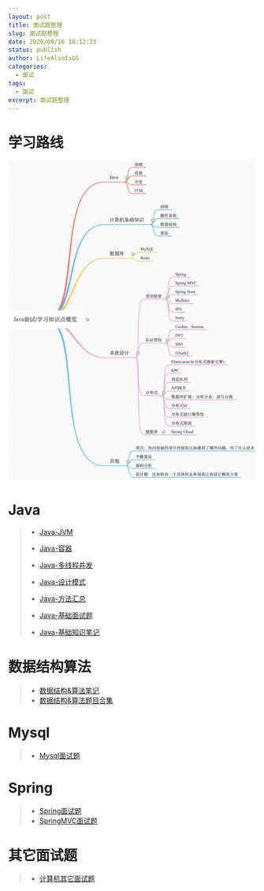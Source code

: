 ```yaml
---
layout: post
title: 面试题整理
slug: 面试题整理
date: 2020/09/16 18:12:23
status: publish
author: LifeAlsoIsGG
categories: 
  - 面试
tags: 
  - 面试
excerpt: 面试题整理
---
```






# 学习路线

![](images/Java学习路线图.png)





# Java



> - [Java-JVM](https://wiki.lifeisgg.online/archives/Java-JVM/)
>
> - [Java-容器](https://wiki.lifeisgg.online/archives/Java-容器)
> - [Java-多线程并发](https://wiki.lifeisgg.online/archives/Java-多线程并发/)
> - [Java-设计模式](https://wiki.lifeisgg.online/archives/Java-设计模式/)
> - [Java-方法汇总](https://wiki.lifeisgg.online/archives/Java-方法汇总/)
> - [Java-基础面试题](https://wiki.lifeisgg.online/archives/Java-基础面试题/)
> - [Java-基础知识笔记](https://wiki.lifeisgg.online/archives/Java-基础知识笔记/)







# 数据结构算法



> - [数据结构&算法笔记](https://wiki.lifeisgg.online/archives/数据结构&算法笔记/)
> - [数据结构&算法题目合集](https://wiki.lifeisgg.online/archives/数据结构&算法题目合集/)







# Mysql



> - [Mysql面试题](https://wiki.lifeisgg.online/archives/Mysql面试题/)







# Spring



> - [Spring面试题](https://wiki.lifeisgg.online/archives/Spring面试题/)
> - [SpringMVC面试题](https://wiki.lifeisgg.online/archives/SpringMVC面试题/)







# 其它面试题



> - [计算机其它面试题](https://wiki.lifeisgg.online/archives/计算机其它面试题/)